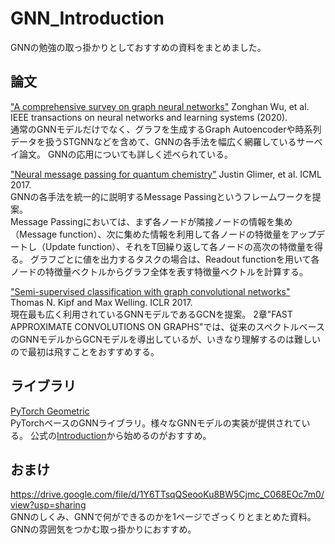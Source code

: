 # GNN_Introduction
GNNの勉強の取っ掛かりとしておすすめの資料をまとめました。

## 論文
["A comprehensive survey on graph neural networks"](https://arxiv.org/abs/1901.00596)
Zonghan Wu, et al. IEEE transactions on neural networks and learning systems (2020).  
通常のGNNモデルだけでなく、グラフを生成するGraph Autoencoderや時系列データを扱うSTGNNなどを含めて、GNNの各手法を幅広く網羅しているサーベイ論文。
GNNの応用についても詳しく述べられている。

["Neural message passing for quantum chemistry"](https://arxiv.org/abs/1704.01212)
Justin Glimer, et al. ICML 2017.  
GNNの各手法を統一的に説明するMessage Passingというフレームワークを提案。  
Message Passingにおいては、まず各ノードが隣接ノードの情報を集め（Message function）、次に集めた情報を利用して各ノードの特徴量をアップデートし（Update function）、それをT回繰り返して各ノードの高次の特徴量を得る。
グラフごとに値を出力するタスクの場合は、Readout functionを用いて各ノードの特徴量ベクトルからグラフ全体を表す特徴量ベクトルを計算する。

["Semi-supervised classification with graph convolutional networks"](https://arxiv.org/abs/1609.02907)
Thomas N. Kipf and Max Welling. ICLR 2017.  
現在最も広く利用されているGNNモデルであるGCNを提案。
2章"FAST APPROXIMATE CONVOLUTIONS ON GRAPHS"では、従来のスペクトルベースのGNNモデルからGCNモデルを導出しているが、いきなり理解するのは難しいので最初は飛すことをおすすめする。

## ライブラリ
[PyTorch Geometric](https://pytorch-geometric.readthedocs.io/en/latest/)  
PyTorchベースのGNNライブラリ。様々なGNNモデルの実装が提供されている。
公式の[Introduction](https://pytorch-geometric.readthedocs.io/en/latest/notes/introduction.html)から始めるのがおすすめ。

## おまけ
https://drive.google.com/file/d/1Y6TTsqQSeooKu8BW5Cjmc_C068EOc7m0/view?usp=sharing  
GNNのしくみ、GNNで何ができるのかを1ページでざっくりとまとめた資料。
GNNの雰囲気をつかむ取っ掛かりにおすすめ。


